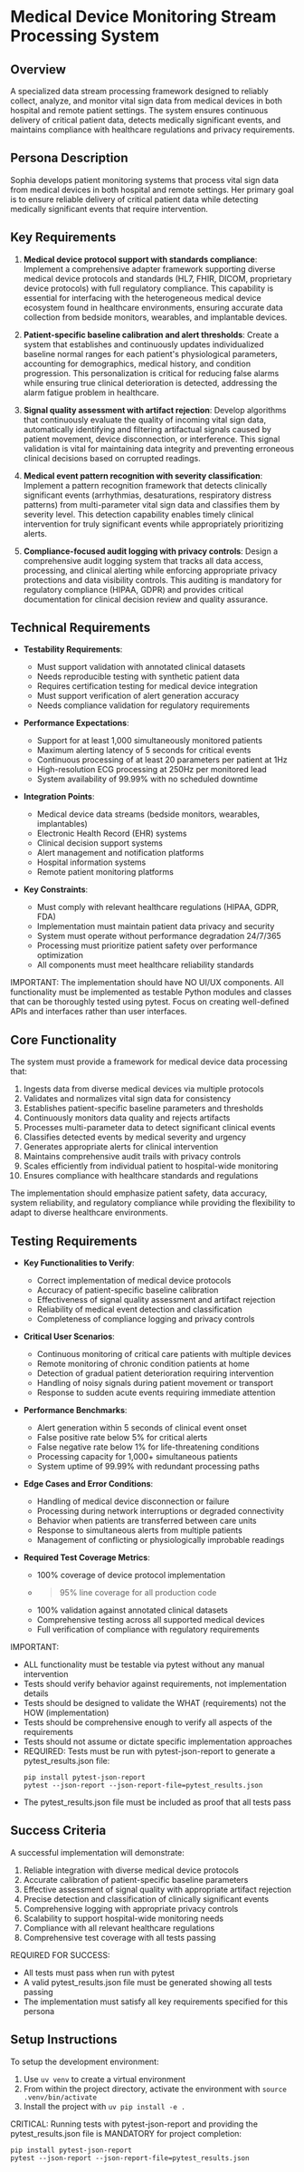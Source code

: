# Medical Device Monitoring Stream Processing System

## Overview
A specialized data stream processing framework designed to reliably collect, analyze, and monitor vital sign data from medical devices in both hospital and remote patient settings. The system ensures continuous delivery of critical patient data, detects medically significant events, and maintains compliance with healthcare regulations and privacy requirements.

## Persona Description
Sophia develops patient monitoring systems that process vital sign data from medical devices in both hospital and remote settings. Her primary goal is to ensure reliable delivery of critical patient data while detecting medically significant events that require intervention.

## Key Requirements
1. **Medical device protocol support with standards compliance**: Implement a comprehensive adapter framework supporting diverse medical device protocols and standards (HL7, FHIR, DICOM, proprietary device protocols) with full regulatory compliance. This capability is essential for interfacing with the heterogeneous medical device ecosystem found in healthcare environments, ensuring accurate data collection from bedside monitors, wearables, and implantable devices.

2. **Patient-specific baseline calibration and alert thresholds**: Create a system that establishes and continuously updates individualized baseline normal ranges for each patient's physiological parameters, accounting for demographics, medical history, and condition progression. This personalization is critical for reducing false alarms while ensuring true clinical deterioration is detected, addressing the alarm fatigue problem in healthcare.

3. **Signal quality assessment with artifact rejection**: Develop algorithms that continuously evaluate the quality of incoming vital sign data, automatically identifying and filtering artifactual signals caused by patient movement, device disconnection, or interference. This signal validation is vital for maintaining data integrity and preventing erroneous clinical decisions based on corrupted readings.

4. **Medical event pattern recognition with severity classification**: Implement a pattern recognition framework that detects clinically significant events (arrhythmias, desaturations, respiratory distress patterns) from multi-parameter vital sign data and classifies them by severity level. This detection capability enables timely clinical intervention for truly significant events while appropriately prioritizing alerts.

5. **Compliance-focused audit logging with privacy controls**: Design a comprehensive audit logging system that tracks all data access, processing, and clinical alerting while enforcing appropriate privacy protections and data visibility controls. This auditing is mandatory for regulatory compliance (HIPAA, GDPR) and provides critical documentation for clinical decision review and quality assurance.

## Technical Requirements
- **Testability Requirements**:
  - Must support validation with annotated clinical datasets
  - Needs reproducible testing with synthetic patient data
  - Requires certification testing for medical device integration
  - Must support verification of alert generation accuracy
  - Needs compliance validation for regulatory requirements

- **Performance Expectations**:
  - Support for at least 1,000 simultaneously monitored patients
  - Maximum alerting latency of 5 seconds for critical events
  - Continuous processing of at least 20 parameters per patient at 1Hz
  - High-resolution ECG processing at 250Hz per monitored lead
  - System availability of 99.99% with no scheduled downtime

- **Integration Points**:
  - Medical device data streams (bedside monitors, wearables, implantables)
  - Electronic Health Record (EHR) systems
  - Clinical decision support systems
  - Alert management and notification platforms
  - Hospital information systems
  - Remote patient monitoring platforms

- **Key Constraints**:
  - Must comply with relevant healthcare regulations (HIPAA, GDPR, FDA)
  - Implementation must maintain patient data privacy and security
  - System must operate without performance degradation 24/7/365
  - Processing must prioritize patient safety over performance optimization
  - All components must meet healthcare reliability standards

IMPORTANT: The implementation should have NO UI/UX components. All functionality must be implemented as testable Python modules and classes that can be thoroughly tested using pytest. Focus on creating well-defined APIs and interfaces rather than user interfaces.

## Core Functionality
The system must provide a framework for medical device data processing that:

1. Ingests data from diverse medical devices via multiple protocols
2. Validates and normalizes vital sign data for consistency
3. Establishes patient-specific baseline parameters and thresholds
4. Continuously monitors data quality and rejects artifacts
5. Processes multi-parameter data to detect significant clinical events
6. Classifies detected events by medical severity and urgency
7. Generates appropriate alerts for clinical intervention
8. Maintains comprehensive audit trails with privacy controls
9. Scales efficiently from individual patient to hospital-wide monitoring
10. Ensures compliance with healthcare standards and regulations

The implementation should emphasize patient safety, data accuracy, system reliability, and regulatory compliance while providing the flexibility to adapt to diverse healthcare environments.

## Testing Requirements
- **Key Functionalities to Verify**:
  - Correct implementation of medical device protocols
  - Accuracy of patient-specific baseline calibration
  - Effectiveness of signal quality assessment and artifact rejection
  - Reliability of medical event detection and classification
  - Completeness of compliance logging and privacy controls

- **Critical User Scenarios**:
  - Continuous monitoring of critical care patients with multiple devices
  - Remote monitoring of chronic condition patients at home
  - Detection of gradual patient deterioration requiring intervention
  - Handling of noisy signals during patient movement or transport
  - Response to sudden acute events requiring immediate attention

- **Performance Benchmarks**:
  - Alert generation within 5 seconds of clinical event onset
  - False positive rate below 5% for critical alerts
  - False negative rate below 1% for life-threatening conditions
  - Processing capacity for 1,000+ simultaneous patients
  - System uptime of 99.99% with redundant processing paths

- **Edge Cases and Error Conditions**:
  - Handling of medical device disconnection or failure
  - Processing during network interruptions or degraded connectivity
  - Behavior when patients are transferred between care units
  - Response to simultaneous alerts from multiple patients
  - Management of conflicting or physiologically improbable readings

- **Required Test Coverage Metrics**:
  - 100% coverage of device protocol implementation
  - >95% line coverage for all production code
  - 100% validation against annotated clinical datasets
  - Comprehensive testing across all supported medical devices
  - Full verification of compliance with regulatory requirements

IMPORTANT:
- ALL functionality must be testable via pytest without any manual intervention
- Tests should verify behavior against requirements, not implementation details
- Tests should be designed to validate the WHAT (requirements) not the HOW (implementation)
- Tests should be comprehensive enough to verify all aspects of the requirements
- Tests should not assume or dictate specific implementation approaches
- REQUIRED: Tests must be run with pytest-json-report to generate a pytest_results.json file:
  ```
  pip install pytest-json-report
  pytest --json-report --json-report-file=pytest_results.json
  ```
- The pytest_results.json file must be included as proof that all tests pass

## Success Criteria
A successful implementation will demonstrate:

1. Reliable integration with diverse medical device protocols
2. Accurate calibration of patient-specific baseline parameters
3. Effective assessment of signal quality with appropriate artifact rejection
4. Precise detection and classification of clinically significant events
5. Comprehensive logging with appropriate privacy controls
6. Scalability to support hospital-wide monitoring needs
7. Compliance with all relevant healthcare regulations
8. Comprehensive test coverage with all tests passing

REQUIRED FOR SUCCESS:
- All tests must pass when run with pytest
- A valid pytest_results.json file must be generated showing all tests passing
- The implementation must satisfy all key requirements specified for this persona

## Setup Instructions

To setup the development environment:

1. Use `uv venv` to create a virtual environment
2. From within the project directory, activate the environment with `source .venv/bin/activate`
3. Install the project with `uv pip install -e .`

CRITICAL: Running tests with pytest-json-report and providing the pytest_results.json file is MANDATORY for project completion:
```
pip install pytest-json-report
pytest --json-report --json-report-file=pytest_results.json
```